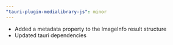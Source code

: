 ```yaml
---
"tauri-plugin-medialibrary-js": minor
---
```


- Added a metadata property to the ImageInfo result structure
- Updated tauri dependencies
